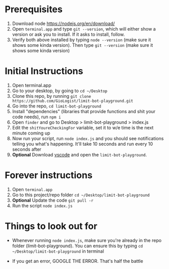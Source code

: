 # Prerequisites

1.  Download node https://nodejs.org/en/download/
1.  Open `terminal.app` and type `git --version`, which will either show a version or ask you to install. If it asks to install, follow.
1.  Verify both above installed by typing `node --version` (make sure it shows some kinda version). Then type `git --version` (make sure it shows some kinda version)

# Initial Instructions

1.  Open terminal.app 
1.  Go to your desktop, by going to `cd ~/Desktop`
1.  Clone this repo, by running `git clone https://github.com/GioLogist/limit-bot-playground.git`
1.  Go into the repo, `cd limit-bot-playground`
1.  Install "dependencies" (libraries that provide functions and shit your code needs), run `npm i`
1.  Open `finder` and go to Desktop > limit-bot-playground > index.js
1.  Edit the `shitYoureCheckingFor` variable, set it to w/e time is the next minute coming up
1.  Now run your script, run `node index.js` and you should see notifications telling you what's happening. It'll take 10 seconds and run every 10 seconds after
1.  **Optional** Download [vscode](https://code.visualstudio.com/) and open the `limit-bot-playground`. 

# Forever instructions

1. Open `terminal.app`
1. Go to this project/repo folder `cd ~/Desktop/limit-bot-playground`
1. **Optional** Update the code `git pull -r`
1. Run the script `node index.js`
# Things to look out for

- Whenever running `node index.js`, make sure you're already in the repo folder (limit-bot-playground). You can ensure this by typing `cd ~/Desktop/limit-bot-playground` in terminal

- If you get an error, GOOGLE THE ERROR. That's half the battle